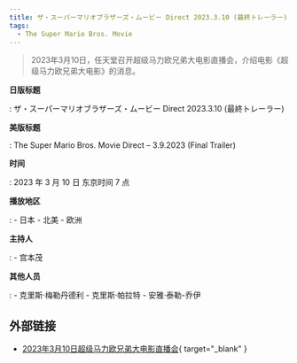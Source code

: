 ```yaml
---
title: ザ・スーパーマリオブラザーズ・ムービー Direct 2023.3.10 (最終トレーラー)
tags:
  - The Super Mario Bros. Movie
---
```


> 2023年3月10日，任天堂召开超级马力欧兄弟大电影直播会，介绍电影《超级马力欧兄弟大电影》的消息。

**日版标题**

:	ザ・スーパーマリオブラザーズ・ムービー Direct 2023.3.10 (最終トレーラー)

**美版标题**

:	The Super Mario Bros. Movie Direct – 3.9.2023 (Final Trailer)

**时间**

:	2023 年 3 月 10 日 东京时间 7 点

**播放地区**

:	- 日本
	- 北美
	- 欧洲

**主持人**

:	- 宫本茂

**其他人员**

:	- 克里斯·梅勒丹德利
	- 克里斯·帕拉特
	- 安雅·泰勒-乔伊

## 外部链接

- [2023年3月10日超级马力欧兄弟大电影直播会](https://www.bilibili.com/video/BV1jM411x7Rt/){ target="_blank" }
